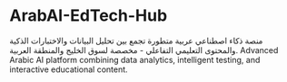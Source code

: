 # ArabAI-EdTech-Hub
منصة ذكاء اصطناعي عربية متطورة تجمع بين تحليل البيانات والاختبارات الذكية والمحتوى التعليمي التفاعلي - مخصصة لسوق الخليج والمنطقة العربية. Advanced Arabic AI platform combining data analytics, intelligent testing, and interactive educational content.
